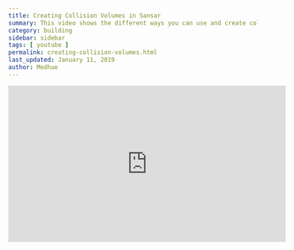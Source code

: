 ```yaml
---
title: Creating Collision Volumes in Sansar
summary: This video shows the different ways you can use and create collision volumes.
category: building
sidebar: sidebar
tags: [ youtube ]
permalink: creating-collision-volumes.html
last_updated: January 11, 2019
author: Medhue
---
```


<iframe width="560" height="315" src="https://www.youtube.com/embed/0HW3sNpaD1k" frameborder="0" allow="accelerometer; autoplay; encrypted-media; gyroscope; picture-in-picture" allowfullscreen></iframe>